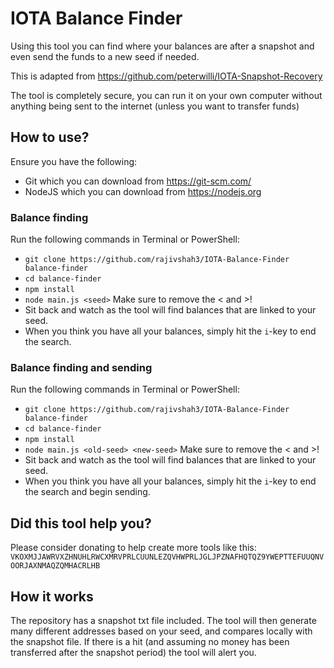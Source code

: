 # IOTA Balance Finder

Using this tool you can find where your balances are after a snapshot and even send the funds to a new seed if needed.

This is adapted from https://github.com/peterwilli/IOTA-Snapshot-Recovery

The tool is completely secure, you can run it on your own computer without anything being sent to the internet (unless you want to transfer funds)

## How to use?
Ensure you have the following:
- Git which you can download from https://git-scm.com/
- NodeJS which you can download from https://nodejs.org

### Balance finding
Run the following commands in Terminal or PowerShell:
- `git clone https://github.com/rajivshah3/IOTA-Balance-Finder balance-finder`
- `cd balance-finder`
- `npm install`
- `node main.js <seed>` Make sure to remove the < and >!
- Sit back and watch as the tool will find balances that are linked to your seed.
- When you think you have all your balances, simply hit the `i`-key to end the search.

### Balance finding and sending
Run the following commands in Terminal or PowerShell:
- `git clone https://github.com/rajivshah3/IOTA-Balance-Finder balance-finder`
- `cd balance-finder`
- `npm install`
- `node main.js <old-seed> <new-seed>` Make sure to remove the < and >!
- Sit back and watch as the tool will find balances that are linked to your seed.
- When you think you have all your balances, simply hit the `i`-key to end the search and begin sending.

## Did this tool help you?
Please consider donating to help create more tools like this:
`VKOXMJJAWRVXZHNUHLRWCXMRVPRLCUUNLEZQVHWPRLJGLJPZNAFHQTQZ9YWEPTTEFUUQNVOORJAXNMAQZQMHACRLHB`

## How it works

The repository has a snapshot txt file included. The tool will then generate many different addresses based on your seed, and compares locally with the snapshot file. If there is a hit (and assuming no money has been transferred after the snapshot period) the tool will alert you.
